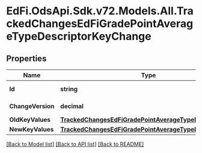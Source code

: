 # EdFi.OdsApi.Sdk.v72.Models.All.TrackedChangesEdFiGradePointAverageTypeDescriptorKeyChange

## Properties

Name | Type | Description | Notes
------------ | ------------- | ------------- | -------------
**Id** | **string** | Resource identifier | [optional] 
**ChangeVersion** | **decimal** | Change version | [optional] 
**OldKeyValues** | [**TrackedChangesEdFiGradePointAverageTypeDescriptorKey**](TrackedChangesEdFiGradePointAverageTypeDescriptorKey.md) |  | [optional] 
**NewKeyValues** | [**TrackedChangesEdFiGradePointAverageTypeDescriptorKey**](TrackedChangesEdFiGradePointAverageTypeDescriptorKey.md) |  | [optional] 

[[Back to Model list]](../../README.md#documentation-for-models) [[Back to API list]](../../README.md#documentation-for-api-endpoints) [[Back to README]](../../README.md)

